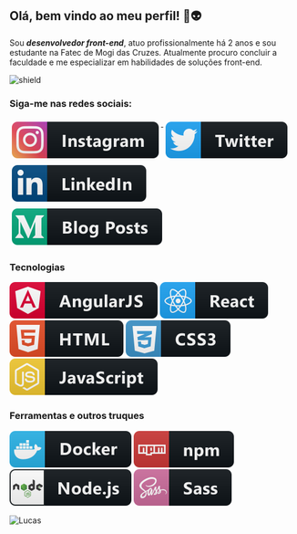 ## Olá, bem vindo ao meu perfil! 👋:alien:

Sou ***desenvolvedor front-end***, atuo profissionalmente há 2 anos e sou estudante na Fatec de Mogi das Cruzes. Atualmente procuro concluir a faculdade e me especializar em habilidades de soluções front-end. 

![shield](https://img.shields.io/github/followers/Nogueira-lucas?style=social)

### Siga-me nas redes sociais:

<p align="left">
  <a href="https://www.instagram.com/nogueira.lukas">
    <img src="./img/instagram.svg" alt="instagram" style="vertical-align:top; margin:6px 4px"/>
  </a>
  
  <a href="https://twitter.com/nogueiratdm">
    <img src="./img/twitter.svg" alt="twitter" style="vertical-align:top; margin:6px 4px">
  </a>

  <a href="https://www.linkedin.com/in/lnogueiratdm/">
    <img src="./img/linkedin.svg" alt="linkedin" style="vertical-align:top; margin:6px 4px">
  </a>

  <a href="https://medium.com/@lucasnogueira_90384">
    <img src="./img/medium.svg" alt="medium" style="vertical-align:top; margin:6px 4px">
  </a>
</p>

### Tecnologias
<p align="left">
  <img src="./img/angular.svg" alt="angular">
  <img src="./img/react.svg" alt="react">
  <img src="./img/html.svg" alt="html">
  <img src="./img/css3.svg" alt="css">
  <img src="./img/js.svg" alt="js">
</p>

### Ferramentas e outros truques
<p align="left">
  <img src="./img/docker.svg" alt="docker">
  <img src="./img/npm.svg" alt="npm">
  <img src="./img/nodejs.svg" alt="node">
  <img src="./img/sass.svg" alt="sass">
</p>

![Lucas](https://github-readme-stats.vercel.app/api?username=nogueira-lucas)
